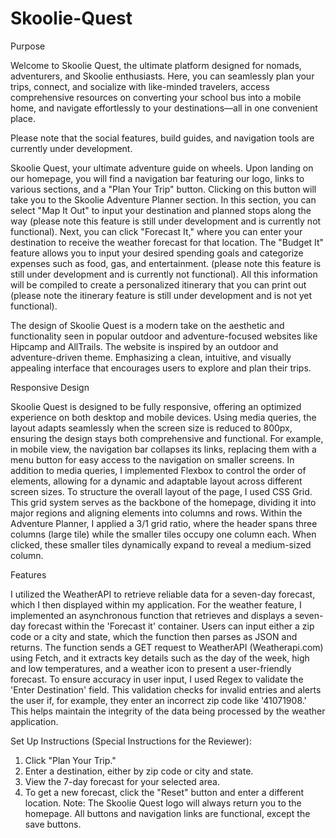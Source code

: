 # Skoolie-Quest
Purpose

Welcome to Skoolie Quest, the ultimate platform designed for nomads, adventurers, and Skoolie enthusiasts. Here, you can seamlessly plan your trips, connect, and socialize with like-minded travelers, access comprehensive resources on converting your school bus into a mobile home, and navigate effortlessly to your destinations—all in one convenient place. 

Please note that the social features, build guides, and navigation tools are currently under development.

Skoolie Quest, your ultimate adventure guide on wheels. Upon landing on our homepage, you will find a navigation bar featuring our logo, links to various sections, and a "Plan Your Trip" button. Clicking on this button will take you to the Skoolie Adventure Planner section.
In this section, you can select "Map It Out" to input your destination and planned stops along the way (please note this feature is still under development and is currently not functional). Next, you can click "Forecast It," where you can enter your destination to receive the weather forecast for that location. The "Budget It" feature allows you to input your desired spending goals and categorize expenses such as food, gas, and entertainment. (please note this feature is still under development and is currently not functional).
All this information will be compiled to create a personalized itinerary that you can print out (please note the itinerary feature is still under development and is not yet functional).

The design of Skoolie Quest is a modern take on the aesthetic and functionality seen in popular outdoor and adventure-focused websites like Hipcamp and AllTrails. The website is inspired by an outdoor and adventure-driven theme. Emphasizing a clean, intuitive, and visually appealing interface that encourages users to explore and plan their trips. 

Responsive Design

Skoolie Quest is designed to be fully responsive, offering an optimized experience on both desktop and mobile devices. Using media queries, the layout adapts seamlessly when the screen size is reduced to 800px, ensuring the design stays both comprehensive and functional. For example, in mobile view, the navigation bar collapses its links, replacing them with a menu button for easy access to the navigation on smaller screens.
In addition to media queries, I implemented Flexbox to control the order of elements, allowing for a dynamic and adaptable layout across different screen sizes. 
To structure the overall layout of the page, I used CSS Grid. This grid system serves as the backbone of the homepage, dividing it into major regions and aligning elements into columns and rows. Within the Adventure Planner, I applied a 3/1 grid ratio, where the header spans three columns (large tile) while the smaller tiles occupy one column each. When clicked, these smaller tiles dynamically expand to reveal a medium-sized column.

Features

I utilized the WeatherAPI to retrieve reliable data for a seven-day forecast, which I then displayed within my application.
For the weather feature, I implemented an asynchronous function that retrieves and displays a seven-day forecast within the 'Forecast it' container. Users can input either a zip code or a city and state, which the function then parses as JSON and returns. The function sends a GET request to WeatherAPI (Weatherapi.com) using Fetch, and it extracts key details such as the day of the week, high and low temperatures, and a weather icon to present a user-friendly forecast.
To ensure accuracy in user input, I used Regex to validate the 'Enter Destination' field. This validation checks for invalid entries and alerts the user if, for example, they enter an incorrect zip code like '41071908.' This helps maintain the integrity of the data being processed by the weather application.


Set Up Instructions (Special Instructions for the Reviewer):
1.	Click "Plan Your Trip."
2.	Enter a destination, either by zip code or city and state.
3.	View the 7-day forecast for your selected area.
4.	To get a new forecast, click the "Reset" button and enter a different location.
Note: The Skoolie Quest logo will always return you to the homepage. All buttons and navigation links are functional, except the save buttons.
